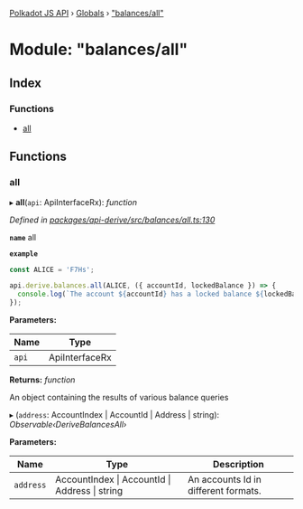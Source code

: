 [Polkadot JS API](../README.md) › [Globals](../globals.md) › ["balances/all"](_balances_all_.md)

# Module: "balances/all"

## Index

### Functions

* [all](_balances_all_.md#all)

## Functions

###  all

▸ **all**(`api`: ApiInterfaceRx): *function*

*Defined in [packages/api-derive/src/balances/all.ts:130](https://github.com/polkadot-js/api/blob/a3eaca0270/packages/api-derive/src/balances/all.ts#L130)*

**`name`** all

**`example`** 
<BR>

```javascript
const ALICE = 'F7Hs';

api.derive.balances.all(ALICE, ({ accountId, lockedBalance }) => {
  console.log(`The account ${accountId} has a locked balance ${lockedBalance} units.`);
});
```

**Parameters:**

Name | Type |
------ | ------ |
`api` | ApiInterfaceRx |

**Returns:** *function*

An object containing the results of various balance queries

▸ (`address`: AccountIndex | AccountId | Address | string): *Observable‹DeriveBalancesAll›*

**Parameters:**

Name | Type | Description |
------ | ------ | ------ |
`address` | AccountIndex &#124; AccountId &#124; Address &#124; string | An accounts Id in different formats. |

